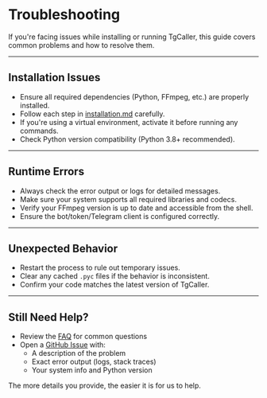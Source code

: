 # Troubleshooting

If you're facing issues while installing or running TgCaller, this guide covers common problems and how to resolve them.

---

## Installation Issues

- Ensure all required dependencies (Python, FFmpeg, etc.) are properly installed.
- Follow each step in [installation.md](./installation.md) carefully.
- If you're using a virtual environment, activate it before running any commands.
- Check Python version compatibility (Python 3.8+ recommended).

---

## Runtime Errors

- Always check the error output or logs for detailed messages.
- Make sure your system supports all required libraries and codecs.
- Verify your FFmpeg version is up to date and accessible from the shell.
- Ensure the bot/token/Telegram client is configured correctly.

---

## Unexpected Behavior

- Restart the process to rule out temporary issues.
- Clear any cached `.pyc` files if the behavior is inconsistent.
- Confirm your code matches the latest version of TgCaller.

---

## Still Need Help?

- Review the [FAQ](./faq.md) for common questions
- Open a [GitHub Issue](https://github.com/TgCaller/TgCaller/issues) with:
  - A description of the problem
  - Exact error output (logs, stack traces)
  - Your system info and Python version

The more details you provide, the easier it is for us to help.
